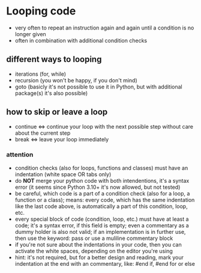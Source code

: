 #	Looping code

-	very often to repeat an instruction again and again until a condition is no longer given
-	often in combination with additional condition checks

##	different ways to looping
-	iterations (for, while)
-	recursion (you won't be happy, if you don't mind)
-	goto (basicly it's not possible to use it in Python, but with additional package(s) it's also possible)

##	how to skip or leave a loop
-	continue <=> continue your loop with the next possible step without care about the current step
-	break <=> leave your loop immediately

###	attention
-	condition checks (also for loops, functions and classes) must have an indentation (white space OR tabs only)
-	do __NOT__ merge your python code with both intendentions, it's a syntax error (it seems since Python 3.10+ it's now allowed, but not tested)
-	be careful, which code is a part of a condition check (also for a loop, a function or a class); means: every code, which has the same indentation like the last code above, is automatically a part of this condition, loop, etc.
-	every special block of code (condition, loop, etc.) must have at least a code; it's a syntax error, if this field is empty; even a commentary as a dummy holder is also not valid; if an implementation is in further use, then use the keyword: pass or use a muliline commentary block
-	if you're not sure about the indentations in your code, then you can activate the white spaces, depending on the editor you're using
-	hint: it's not required, but for a better design and reading, mark your indentation at the end with an commentary, like: #end if, #end for or else